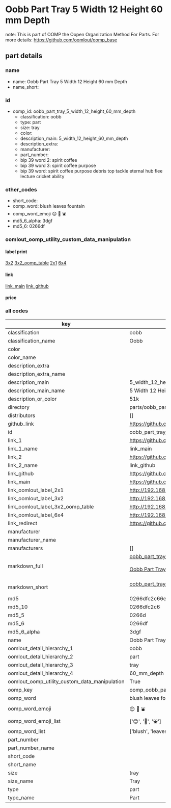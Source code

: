 # Oobb Part Tray 5 Width 12 Height 60 mm Depth  

note: This is part of OOMP the Oopen Organization Method For Parts. For more details: https://github.com/oomlout/oomp_base

##  part details
  







### name
* name: Oobb Part Tray 5 Width 12 Height 60 mm Depth
* name_short: 
### id
* oomp_id: oobb_part_tray_5_width_12_height_60_mm_depth
  * classification: oobb
  * type: part
  * size: tray
  * color: 
  * description_main: 5_width_12_height_60_mm_depth
  * description_extra: 
  * manufacturer: 
  * part_number: 
  * bip 39 word 2: spirit coffee
  * bip 39 word 3: spirit coffee purpose
  * bip 39 word: spirit coffee purpose debris top tackle eternal hub flee lecture cricket ability

### other_codes
* short_code: 
* oomp_word: blush leaves fountain
* oomp_word_emoji :blush: :leaves: :fountain:
* md5_6_alpha: 3dgf
* md5_6: 0266df






### oomlout_oomp_utility_custom_data_manipulation
#### label print
[3x2](http://192.168.1.245:1112/?label=oomp%203dgf)
[3x2_oomp_table](http://192.168.1.108:1112/?label=oomp%203dgf)
[2x1](http://192.168.1.242:1112/?label=oomp%203dgf)
[6x4](http://192.168.1.55:1112/?label=oomp%203dgf)    

#### link

[link_main](https://github.com/oomlout/oomlout_oomp_version_1_messy/tree/main/parts/oobb_part_tray_5_width_12_height_60_mm_depth) [link_github](https://github.com/oomlout/oomlout_oomp_version_1_messy/tree/main/parts/oobb_part_tray_5_width_12_height_60_mm_depth)                             

#### price







### all codes 
| key | value |  
| --- | --- |  
| classification | oobb |  
| classification_name | Oobb |  
| color |  |  
| color_name |  |  
| description_extra |  |  
| description_extra_name |  |  
| description_main | 5_width_12_height_60_mm_depth |  
| description_main_name | 5 Width 12 Height 60 mm Depth |  
| description_or_color | 51k |  
| directory | parts/oobb_part_tray_5_width_12_height_60_mm_depth |  
| distributors | [] |  
| github_link | https://github.com/oomlout/oomlout_oomp_part_src/tree/main/parts/oobb_part_tray_5_width_12_height_60_mm_depth |  
| id | oobb_part_tray_5_width_12_height_60_mm_depth |  
| link_1 | https://github.com/oomlout/oomlout_oomp_version_1_messy/tree/main/parts/oobb_part_tray_5_width_12_height_60_mm_depth |  
| link_1_name | link_main |  
| link_2 | https://github.com/oomlout/oomlout_oomp_version_1_messy/tree/main/parts/oobb_part_tray_5_width_12_height_60_mm_depth |  
| link_2_name | link_github |  
| link_github | https://github.com/oomlout/oomlout_oomp_version_1_messy/tree/main/parts/oobb_part_tray_5_width_12_height_60_mm_depth |  
| link_main | https://github.com/oomlout/oomlout_oomp_version_1_messy/tree/main/parts/oobb_part_tray_5_width_12_height_60_mm_depth |  
| link_oomlout_label_2x1 | http://192.168.1.242:1112/?label=oomp%203dgf |  
| link_oomlout_label_3x2 | http://192.168.1.245:1112/?label=oomp%203dgf |  
| link_oomlout_label_3x2_oomp_table | http://192.168.1.108:1112/?label=oomp%203dgf |  
| link_oomlout_label_6x4 | http://192.168.1.55:1112/?label=oomp%203dgf |  
| link_redirect | https://github.com/oomlout/oomlout_oomp_version_1_messy/tree/main/parts/oobb_part_tray_5_width_12_height_60_mm_depth |  
| manufacturer |  |  
| manufacturer_name |  |  
| manufacturers | [] |  
| markdown_full | [oobb_part_tray_5_width_12_height_60_mm_depth](none)<br>[](none)<br>[Oobb Part Tray 5 Width 12 Height 60 Mm Depth](none)<br><br> |  
| markdown_short | [oobb_part_tray_5_width_12_height_60_mm_depth](none)<br><br> |  
| md5 | 0266dfc2c66e89b3747273875ccb4e90 |  
| md5_10 | 0266dfc2c6 |  
| md5_5 | 0266d |  
| md5_6 | 0266df |  
| md5_6_alpha | 3dgf |  
| name | Oobb Part Tray 5 Width 12 Height 60 mm Depth |  
| oomlout_detail_hierarchy_1 | oobb |  
| oomlout_detail_hierarchy_2 | part |  
| oomlout_detail_hierarchy_3 | tray |  
| oomlout_detail_hierarchy_4 | 60_mm_depth |  
| oomlout_oomp_utility_custom_data_manipulation | True |  
| oomp_key | oomp_oobb_part_tray_5_width_12_height_60_mm_depth |  
| oomp_word | blush leaves fountain |  
| oomp_word_emoji | :blush: :leaves: :fountain: |  
| oomp_word_emoji_list | [':blush:', ':leaves:', ':fountain:'] |  
| oomp_word_list | ['blush', 'leaves', 'fountain'] |  
| part_number |  |  
| part_number_name |  |  
| short_code |  |  
| short_name |  |  
| size | tray |  
| size_name | Tray |  
| type | part |  
| type_name | Part |  
